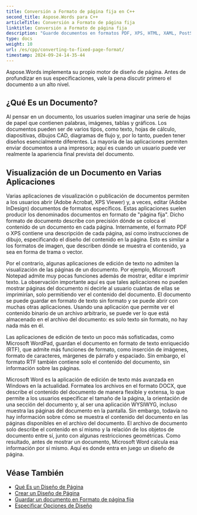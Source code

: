 ```yaml
---
title: Conversión a Formato de página fija en C++
second_title: Aspose.Words para C++
articleTitle: Conversión a Formato de página fija
linktitle: Conversión a Formato de página fija
description: "Guarde documentos en formatos PDF, XPS, HTML, XAML, PostScript y PCL."
type: docs
weight: 10
url: /es/cpp/converting-to-fixed-page-format/
timestamp: 2024-09-24-14-35-44
---
```


Aspose.Words implementa su propio motor de diseño de página. Antes de profundizar en sus especificaciones, vale la pena discutir primero el documento a un alto nivel.

## ¿Qué Es un Documento?

Al pensar en un documento, los usuarios suelen imaginar una serie de hojas de papel que contienen palabras, imágenes, tablas y gráficos. Los documentos pueden ser de varios tipos, como texto, hojas de cálculo, diapositivas, dibujos CAD, diagramas de flujo y, por lo tanto, pueden tener diseños esencialmente diferentes. La mayoría de las aplicaciones permiten enviar documentos a una impresora; aquí es cuando un usuario puede ver realmente la apariencia final prevista del documento.

## Visualización de un Documento en Varias Aplicaciones

Varias aplicaciones de visualización o publicación de documentos permiten a los usuarios abrir (Adobe Acrobat, XPS Viewer) y, a veces, editar (Adobe InDesign) documentos de formatos específicos. Estas aplicaciones suelen producir los denominados documentos en formato de "página fija". Dicho formato de documento describe con precisión dónde se coloca el contenido de un documento en cada página. Internamente, el formato PDF o XPS contiene una descripción de cada página, así como instrucciones de dibujo, especificando el diseño del contenido en la página. Esto es similar a los formatos de imagen, que describen dónde se muestra el contenido, ya sea en forma de trama o vector.

Por el contrario, algunas aplicaciones de edición de texto no admiten la visualización de las páginas de un documento. Por ejemplo, Microsoft Notepad admite muy pocas funciones además de mostrar, editar e imprimir texto. La observación importante aquí es que tales aplicaciones no pueden mostrar páginas del documento ni decirle al usuario cuántas de ellas se imprimirían, solo permitiendo ver el contenido del documento. El documento se puede guardar en formato de texto sin formato y se puede abrir con muchas otras aplicaciones. Usando una aplicación que permite ver el contenido binario de un archivo arbitrario, se puede ver lo que está almacenado en el archivo del documento: es solo texto sin formato, no hay nada más en él.

Las aplicaciones de edición de texto un poco más sofisticadas, como Microsoft WordPad, guardan el documento en formato de texto enriquecido (RTF), que admite más funciones de formato, como inserción de imágenes, formato de caracteres, márgenes de párrafo y espaciado. Sin embargo, el formato RTF también contiene solo el contenido del documento, sin información sobre las páginas.

Microsoft Word es la aplicación de edición de texto más avanzada en Windows en la actualidad. Formatea los archivos en el formato DOCX, que describe el contenido del documento de manera flexible y extensa, lo que permite a los usuarios especificar el tamaño de la página, la orientación de una sección del documento y, al ser una aplicación WYSIWYG, incluso muestra las páginas del documento en la pantalla. Sin embargo, todavía no hay información sobre cómo se muestra el contenido del documento en las páginas disponibles en el archivo del documento. El archivo de documento solo describe el contenido en sí mismo y la relación de los objetos de documento entre sí, junto con algunas restricciones geométricas. Como resultado, antes de mostrar un documento, Microsoft Word calcula esa información por sí mismo. Aquí es donde entra en juego un diseño de página.

## Véase También

* [Qué Es un Diseño de Página](/words/cpp/what-is-a-page-layout/)
* [Crear un Diseño de Página](/words/cpp/creating-a-page-layout/)
* [Guardar un documento en Formato de página fija](/words/cpp/saving-a-document-to-fixed-page-format/)
* [Especificar Opciones de Diseño](/words/cpp/specify-layout-options/)
